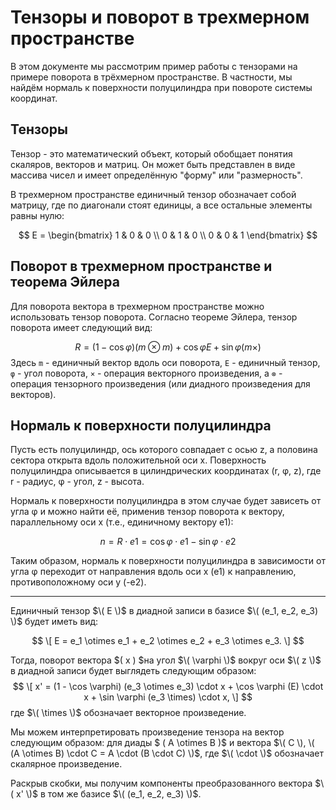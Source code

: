 

# Тензоры и поворот в трехмерном пространстве

В этом документе мы рассмотрим пример работы с тензорами на примере поворота в трёхмерном пространстве. В частности, мы найдём нормаль к поверхности полуцилиндра при повороте системы координат.

## Тензоры

Тензор - это математический объект, который обобщает понятия скаляров, векторов и матриц. Он может быть представлен в виде массива чисел и имеет определённую "форму" или "размерность". 

В трехмерном пространстве единичный тензор обозначает собой матрицу, где по диагонали стоят единицы, а все остальные элементы равны нулю:


$$
E = \begin{bmatrix} 1 & 0 & 0 \\ 0 & 1 & 0 \\ 0 & 0 & 1 \end{bmatrix}
$$


## Поворот в трехмерном пространстве и теорема Эйлера

Для поворота вектора в трехмерном пространстве можно использовать тензор поворота. Согласно теореме Эйлера, тензор поворота имеет следующий вид:


$$
R = (1 - \cos\varphi) (m \otimes m) + \cos\varphi E + \sin\varphi (m \times)
$$
Здесь `m` - единичный вектор вдоль оси поворота, `E` - единичный тензор, `φ` - угол поворота, `×` - операция векторного произведения, а `⊗` - операция тензорного произведения (или диадного произведения для векторов).

## Нормаль к поверхности полуцилиндра

Пусть есть полуцилиндр, ось которого совпадает с осью z, а половина сектора открыта вдоль положительной оси x. Поверхность полуцилиндра описывается в цилиндрических координатах (r, φ, z), где r - радиус, φ - угол, z - высота.

Нормаль к поверхности полуцилиндра в этом случае будет зависеть от угла φ и можно найти её, применив тензор поворота к вектору, параллельному оси x (т.е., единичному вектору e1):

$$
n = R \cdot e1 = \cos\varphi \cdot e1 - \sin\varphi \cdot e2
$$

Таким образом, нормаль к поверхности полуцилиндра в зависимости от угла φ переходит от направления вдоль оси x (e1) к направлению, противоположному оси y (-e2).

---
Единичный тензор $\( E \)$ в диадной записи в базисе $\( (e_1, e_2, e_3) \)$ будет иметь вид:

$$
\[ E = e_1 \otimes e_1 + e_2 \otimes e_2 + e_3 \otimes e_3. \]
$$

Тогда, поворот вектора $\( x \) $на угол $\( \varphi \)$ вокруг оси $\( z \)$ в диадной записи будет выглядеть следующим образом:
$$
\[ x' = (1 - \cos \varphi) (e_3 \otimes e_3) \cdot x + \cos \varphi (E) \cdot x + \sin \varphi (e_3 \times) \cdot x, \]
$$
где $\( \times \)$ обозначает векторное произведение.

Мы можем интерпретировать произведение тензора на вектор следующим образом: для диады $ \( A \otimes B \)$ и вектора $\( C \), \( (A \otimes B) \cdot C = A \cdot (B \cdot C) \)$, где $\( \cdot \)$ обозначает скалярное произведение.

Раскрыв скобки, мы получим компоненты преобразованного вектора $\( x' \)$ в том же базисе $\( (e_1, e_2, e_3) \)$.
